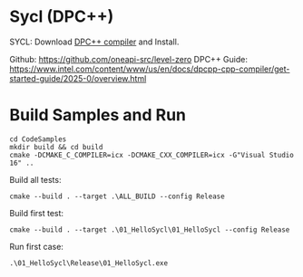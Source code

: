 # Sycl (DPC++)

SYCL: Download [DPC++ compiler](https://www.intel.com/content/www/us/en/developer/tools/oneapi/dpc-compiler-download.html) and Install.

Github: https://github.com/oneapi-src/level-zero
DPC++ Guide: https://www.intel.com/content/www/us/en/docs/dpcpp-cpp-compiler/get-started-guide/2025-0/overview.html

# Build Samples and Run

    cd CodeSamples
    mkdir build && cd build
    cmake -DCMAKE_C_COMPILER=icx -DCMAKE_CXX_COMPILER=icx -G"Visual Studio 16" ..

Build all tests:

    cmake --build . --target .\ALL_BUILD --config Release

Build first test:

    cmake --build . --target .\01_HelloSycl\01_HelloSycl --config Release

Run first case:

    .\01_HelloSycl\Release\01_HelloSycl.exe